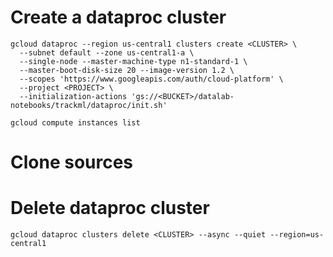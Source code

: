 # Create a dataproc cluster
~~~~
gcloud dataproc --region us-central1 clusters create <CLUSTER> \
  --subnet default --zone us-central1-a \
  --single-node --master-machine-type n1-standard-1 \
  --master-boot-disk-size 20 --image-version 1.2 \
  --scopes 'https://www.googleapis.com/auth/cloud-platform' \
  --project <PROJECT> \
  --initialization-actions 'gs://<BUCKET>/datalab-notebooks/trackml/dataproc/init.sh'
  
gcloud compute instances list
~~~~

# Clone sources

# Delete dataproc cluster
~~~~
gcloud dataproc clusters delete <CLUSTER> --async --quiet --region=us-central1
~~~~

